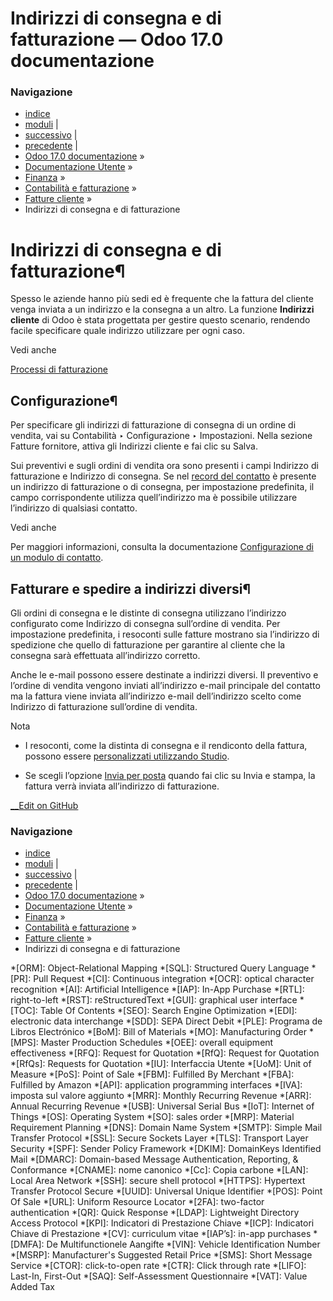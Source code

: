 # Indirizzi di consegna e di fatturazione — Odoo 17.0 documentazione

### Navigazione

  * [indice](../../../../genindex.html "Indice generale")
  * [moduli](../../../../py-modindex.html "Indice del modulo Python") |
  * [successivo](payment_terms.html "Termini di pagamento e piani di rateizzazione") |
  * [precedente](overview.html "Processi di fatturazione") |
  * [Odoo 17.0 documentazione](../../../../index-2.html) »
  * [Documentazione Utente](../../../../applications.html) »
  * [Finanza](../../../finance.html) »
  * [Contabilità e fatturazione](../../accounting.html) »
  * [Fatture cliente](../customer_invoices.html) »
  * Indirizzi di consegna e di fatturazione



# Indirizzi di consegna e di fatturazione¶

Spesso le aziende hanno più sedi ed è frequente che la fattura del cliente venga inviata a un indirizzo e la consegna a un altro. La funzione **Indirizzi cliente** di Odoo è stata progettata per gestire questo scenario, rendendo facile specificare quale indirizzo utilizzare per ogni caso.

Vedi anche

[Processi di fatturazione](overview.html)

## Configurazione¶

Per specificare gli indirizzi di fatturazione di consegna di un ordine di vendita, vai su Contabilità ‣ Configurazione ‣ Impostazioni. Nella sezione Fatture fornitore, attiva gli Indirizzi cliente e fai clic su Salva.

Sui preventivi e sugli ordini di vendita ora sono presenti i campi Indirizzo di fatturazione e Indirizzo di consegna. Se nel [record del contatto](../../../sales/sales/send_quotations/different_addresses.html#sales-send-quotations-contact-form-config) è presente un indirizzo di fatturazione o di consegna, per impostazione predefinita, il campo corrispondente utilizza quell’indirizzo ma è possibile utilizzare l’indirizzo di qualsiasi contatto.

Vedi anche

Per maggiori informazioni, consulta la documentazione [Configurazione di un modulo di contatto](../../../sales/sales/send_quotations/different_addresses.html#sales-send-quotations-contact-form-config).

## Fatturare e spedire a indirizzi diversi¶

Gli ordini di consegna e le distinte di consegna utilizzano l’indirizzo configurato come Indirizzo di consegna sull’ordine di vendita. Per impostazione predefinita, i resoconti sulle fatture mostrano sia l’indirizzo di spedizione che quello di fatturazione per garantire al cliente che la consegna sarà effettuata all’indirizzo corretto.

Anche le e-mail possono essere destinate a indirizzi diversi. Il preventivo e l’ordine di vendita vengono inviati all’indirizzo e-mail principale del contatto ma la fattura viene inviata all’indirizzo e-mail dell’indirizzo scelto come Indirizzo di fatturazione sull’ordine di vendita.

Nota

  * I resoconti, come la distinta di consegna e il rendiconto della fattura, possono essere [personalizzati utilizzando Studio](../../../studio/pdf_reports.html).

  * Se scegli l’opzione [Invia per posta](snailmail.html) quando fai clic su Invia e stampa, la fattura verrà inviata all’indirizzo di fatturazione.




[ __Edit on GitHub](https://github.com/odoo/documentation/edit/17.0/content/applications/finance/accounting/customer_invoices/customer_addresses.rst)

### Navigazione

  * [indice](../../../../genindex.html "Indice generale")
  * [moduli](../../../../py-modindex.html "Indice del modulo Python") |
  * [successivo](payment_terms.html "Termini di pagamento e piani di rateizzazione") |
  * [precedente](overview.html "Processi di fatturazione") |
  * [Odoo 17.0 documentazione](../../../../index-2.html) »
  * [Documentazione Utente](../../../../applications.html) »
  * [Finanza](../../../finance.html) »
  * [Contabilità e fatturazione](../../accounting.html) »
  * [Fatture cliente](../customer_invoices.html) »
  * Indirizzi di consegna e di fatturazione


  *[ORM]: Object-Relational Mapping
  *[SQL]: Structured Query Language
  *[PR]: Pull Request
  *[CI]: Continuous integration
  *[OCR]: optical character recognition
  *[AI]: Artificial Intelligence
  *[IAP]: In-App Purchase
  *[RTL]: right-to-left
  *[RST]: reStructuredText
  *[GUI]: graphical user interface
  *[TOC]: Table Of Contents
  *[SEO]: Search Engine Optimization
  *[EDI]: electronic data interchange
  *[SDD]: SEPA Direct Debit
  *[PLE]: Programa de Libros Electrónico
  *[BoM]: Bill of Materials
  *[MO]: Manufacturing Order
  *[MPS]: Master Production Schedules
  *[OEE]: overall equipment effectiveness
  *[RFQ]: Request for Quotation
  *[RfQ]: Request for Quotation
  *[RfQs]: Requests for Quotation
  *[IU]: Interfaccia Utente
  *[UoM]: Unit of Measure
  *[PoS]: Point of Sale
  *[FBM]: Fulfilled By Merchant
  *[FBA]: Fulfilled by Amazon
  *[API]: application programming interfaces
  *[IVA]: imposta sul valore aggiunto
  *[MRR]: Monthly Recurring Revenue
  *[ARR]: Annual Recurring Revenue
  *[USB]: Universal Serial Bus
  *[IoT]: Internet of Things
  *[OS]: Operating System
  *[SO]: sales order
  *[MRP]: Material Requirement Planning
  *[DNS]: Domain Name System
  *[SMTP]: Simple Mail Transfer Protocol
  *[SSL]: Secure Sockets Layer
  *[TLS]: Transport Layer Security
  *[SPF]: Sender Policy Framework
  *[DKIM]: DomainKeys Identified Mail
  *[DMARC]: Domain-based Message Authentication, Reporting, & Conformance
  *[CNAME]: nome canonico
  *[Cc]: Copia carbone
  *[LAN]: Local Area Network
  *[SSH]: secure shell protocol
  *[HTTPS]: Hypertext Transfer Protocol Secure
  *[UUID]: Universal Unique Identifier
  *[POS]: Point Of Sale
  *[URL]: Uniform Resource Locator
  *[2FA]: two-factor authentication
  *[QR]: Quick Response
  *[LDAP]: Lightweight Directory Access Protocol
  *[KPI]: Indicatori di Prestazione Chiave
  *[ICP]: Indicatori Chiave di Prestazione
  *[CV]: curriculum vitae
  *[IAP’s]: in-app purchases
  *[DMFA]: De Multifunctionele Aangifte
  *[VIN]: Vehicle Identification Number
  *[MSRP]: Manufacturer's Suggested Retail Price
  *[SMS]: Short Message Service
  *[CTOR]: click-to-open rate
  *[CTR]: Click through rate
  *[LIFO]: Last-In, First-Out
  *[SAQ]: Self-Assessment Questionnaire
  *[VAT]: Value Added Tax